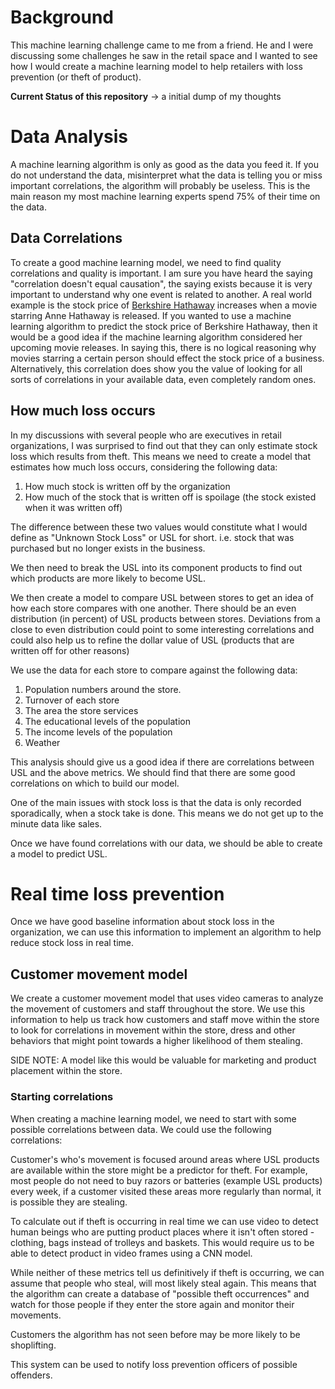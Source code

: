 # Background

This machine learning challenge came to me from a friend. He and I were discussing some challenges he saw in the retail space and I wanted to see how I would create a machine learning model to help retailers with loss prevention (or theft of product).

**Current Status of this repository** -> a initial dump of my thoughts

# Data Analysis

A machine learning algorithm is only as good as the data you feed it. If you do not understand the data, misinterpret what the data is telling you or miss important correlations, the algorithm will probably be useless. This is the main reason my most machine learning experts spend 75% of their time on the data.

## Data Correlations

To create a good machine learning model, we need to find quality correlations and quality is important. I am sure you have heard the saying "correlation doesn't equal causation", the saying exists because it is very important to understand why one event is related to another. A real world example is the stock price of [Berkshire Hathaway](berkshirehathaway.com) increases when a movie starring Anne Hathaway is released. If you wanted to use a machine learning algorithm to predict the stock price of Berkshire Hathaway, then it would be a good idea if the machine learning algorithm considered her upcoming movie releases. In saying this, there is no logical reasoning why movies starring a certain person should effect the stock price of a business. Alternatively, this correlation does show you the value of looking for all sorts of correlations in your available data, even completely random ones.

## How much loss occurs

In my discussions with several people who are executives in retail organizations, I was surprised to find out that they can only estimate stock loss which results from theft. This means we need to create a model that estimates how much loss occurs, considering the following data:

1. How much stock is written off by the organization
2. How much of the stock that is written off is spoilage (the stock existed when it was written off)

The difference between these two values would constitute what I would define as "Unknown Stock Loss" or USL for short. i.e. stock that was purchased but no longer exists in the business.

We then need to break the USL into its component products to find out which products are more likely to become USL.

We then create a model to compare USL between stores to get an idea of how each store compares with one another. There should be an even distribution (in percent) of USL products between stores. Deviations from a close to even distribution could point to some interesting correlations and could also help us to refine the dollar value of USL (products that are written off for other reasons)

We use the data for each store to compare against the following data:

1. Population numbers around the store.
2. Turnover of each store
3. The area the store services
4. The educational levels of the population
5. The income levels of the population
6. Weather

This analysis should give us a good idea if there are correlations between USL and the above metrics. We should find that there are some good correlations on which to build our model.

One of the main issues with stock loss is that the data is only recorded sporadically, when a stock take is done. This means we do not get up to the minute data like sales.

Once we have found correlations with our data, we should be able to create a model to predict USL.

# Real time loss prevention

Once we have good baseline information about stock loss in the organization, we can use this information to implement an algorithm to help reduce stock loss in real time.

## Customer movement model

We create a customer movement model that uses video cameras to analyze the movement of customers and staff throughout the store. We use this information to help us track how customers and staff move within the store to look for correlations in movement within the store, dress and other behaviors that might point towards a higher likelihood of them stealing.

SIDE NOTE: A model like this would be valuable for marketing and product placement within the store.

### Starting correlations

When creating a machine learning model, we need to start with some possible correlations between data. We could use the following correlations:

Customer's who's movement is focused around areas where USL products are available within the store might be a predictor for theft. For example, most people do not need to buy razors or batteries (example USL products) every week, if a customer visited these areas more regularly than normal, it is possible they are stealing.

To calculate out if theft is occurring in real time we can use video to detect human beings who are putting product places where it isn't often stored - clothing, bags instead of trolleys and baskets. This would require us to be able to detect product in video frames using a CNN model. 

While neither of these metrics tell us definitively if theft is occurring, we can assume that people who steal, will most likely steal again. This means that the algorithm can create a database of "possible theft occurrences" and watch for those people if they enter the store again and monitor their movements.

Customers the algorithm has not seen before may be more likely to be shoplifting.

This system can be used to notify loss prevention officers of possible offenders.

